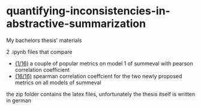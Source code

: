 # quantifying-inconsistencies-in-abstractive-summarization
My bachelors thesis' materials

2 .ipynb files that compare 
  - [(1/16)](summeval(1_16).ipynb) a couple of popular metrics on model 1 of summeval with pearson correlation coefficient
  - [(16/16)](summeval(16_16).ipynb) spearman correlation coeffcient for the two newly proposed metrics on all models of summeval


the zip folder contains the latex files, unfortunately the thesis itself is written in german 
